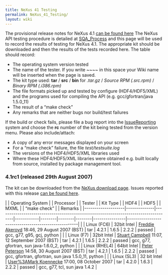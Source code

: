 ```yaml
---
title: NeXus 41 Testing
permalink: NeXus_41_Testing/
layout: wiki
---
```


The provisional release notes for NeXus 4.1 [can be found
here](Nexus_41_Release_Notes "wikilink") The NeXus API testing procedure
is detailed at [SQA\_Process](SQA_Process "wikilink") and this page will
be used to record the results of testing for NeXus 4.1. The appropriate
kit should be downloaded and then the results of the tests recorded
here. The table should record:

-   The operating system version tested
-   The name of the tester. If you write ~~~~ in this space your Wiki
    name will be inserted when the page is saved.
-   The kit type used: **tar** / **src** / **bin** for *.tar.gz* /
    *Source RPM (.src.rpm)* / *Binary RPM (.i386.rpm)*
-   The file formats picked up and tested by configure (HDF4/HDF5/XML)
    and the programs used for compiling the API (e.g. gcc/gfortran/java
    1.5.0\_11)
-   The result of a “make check”
-   Any remarks that are neither bugs nor build/test failures

If the build or check fails, please file a bug report into the
[IssueReporting](IssueReporting "wikilink") system and choose the **rc**
number of the kit being tested from the version menu. Please also
include/attach:

-   A copy of any error messages displayed on your screen
-   For a “make check” failure, the file *test/testsuite.log*
-   The versions of the HDF4/HDF5/XML libraries used
-   Where these HDF4/HDF5/XML libraries were obtained e.g. built locally
    from source, installed by <whatever> package management tool.

### 4.1rc1 (released 29th August 2007)

The kit can be downloaded from the [NeXus download
page](http://download.nexusformat.org/kits/nx41testing.shtml). Issues
reported with this release [can be found
here](http://trac.nexusformat.org/code/query?status=new&status=assigned&status=reopened&status=closed&version=4.1rc1&order=priority).

| | Operating System | | Processor  | | Tester                                                                            | | Kit Type | | HDF4 | | HDF5 | | MXML | | “make check” | | Remarks                                           |
|--------------------|--------------|-------------------------------------------------------------------------------------|------------|--------|--------|--------|----------------|-----------------------------------------------------|
| | Linux (FC6)      | 32bit Intel  | [Freddie Akeroyd](User%3AFreddie_Akeroyd "wikilink") 18:46, 29 August 2007 (BST)    | tar        | 4.2.1  | 1.6.5  | 2.2.2  | passed         | gcc, g77, g95, gcj, python                          |
| | Linux (F7)       | 32bit Intel  | [Stuart Campbell](User%3AStuart_Campbell "wikilink") 11:07, 12 September 2007 (BST) | tar        | 4.2.1  | 1.6.5  | 2.2.2  | passed         | gcc, g77, gfortran, sun java-1.6.0\_2, python       |
| | Linux (RHEL4)    | 64bit Intel  | [Peter Peterson](User%3APeter_Peterson "wikilink") 14:58, 30 August 2007 (BST)      | tar        | 4.2.1  | 1.6.5  | 2.2.2  | passed         | gcc, gfortran, gfortran, sun java 1.5.0\_11, python |
| | Linux (SL3)      | 32 bit Intel | [User%3AMark Koennecke](User%3AMark_Koennecke "wikilink") 17:00, 08 October 2007    | tar        | 4.2.0  | 1.6.3  | 2.2.2  | passed         | gcc, g77, tcl, sun java 1.4.2                       |



